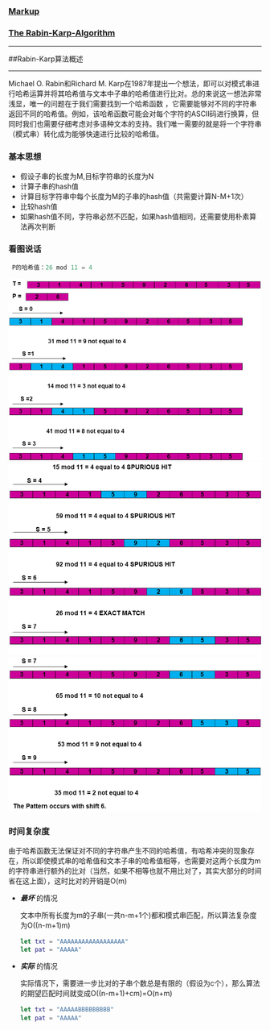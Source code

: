 ### [Markup](https://developer.apple.com/library/archive/documentation/Xcode/Reference/xcode_markup_formatting_ref/AddingMarkup.html#//apple_ref/doc/uid/TP40016497-CH100-SW1)

### [The Rabin-Karp-Algorithm](https://www.geeksforgeeks.org/rabin-karp-algorithm-for-pattern-searching/)



---



##Rabin-Karp算法概述

---

 Michael O. Rabin和Richard M. Karp在1987年提出一个想法，即可以对模式串进行哈希运算并将其哈希值与文本中子串的哈希值进行比对。总的来说这一想法非常浅显，唯一的问题在于我们需要找到一个哈希函数 ，它需要能够对不同的字符串返回不同的哈希值。例如，该哈希函数可能会对每个字符的ASCII码进行换算，但同时我们也需要仔细考虑对多语种文本的支持。我们唯一需要的就是将一个字符串（模式串）转化成为能够快速进行比较的哈希值。

### 基本思想
  - 假设子串的长度为M,目标字符串的长度为N
  - 计算子串的hash值
  - 计算目标字符串中每个长度为M的子串的hash值（共需要计算N-M+1次）
  - 比较hash值
  - 如果hash值不同，字符串必然不匹配，如果hash值相同，还需要使用朴素算法再次判断
  
### 看图说话

```swift
 P的哈希值：26 mod 11 = 4 
```

  ![avatar](../../../res/String/Rabin-Karp/1.png)
  ![avatar](../../../res/String/Rabin-Karp/2.png)
  ![avatar](../../../res/String/Rabin-Karp/3.png)

### 时间复杂度

由于哈希函数无法保证对不同的字符串产生不同的哈希值，有哈希冲突的现象存在，所以即使模式串的哈希值和文本子串的哈希值相等，也需要对这两个长度为m的字符串进行额外的比对（当然，如果不相等也就不用比对了，其实大部分的时间省在这上面），这时比对的开销是O(m)

+ _**最坏**_ 的情况

  文本中所有长度为m的子串(一共n-m+1个)都和模式串匹配，所以算法复杂度为O((n-m+1)m)

  ```swift
  let txt = "AAAAAAAAAAAAAAAAAA"
  let pat = "AAAAA" 
  ```

+ _**实际**_ 的情况

  实际情况下，需要进一步比对的子串个数总是有限的（假设为c个），那么算法的期望匹配时间就变成O((n-m+1)+cm)=O(n+m)
  
  ```swift
  let txt = "AAAAABBBBBBBBB"
  let pat = "AAAAA" 
  ```







